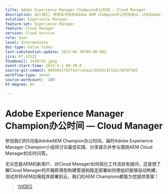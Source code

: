 ```yaml
---
title: Adobe Experience Manager Champion办公时间 — Cloud Manager
description: 加入我们，参加五月份的Adobe AEM Champion办公时间会议，讨论Adobe Experience Manager Champion的最佳实践、分享提示并参与围绕AEM Cloud Manager的实时问答。无论您是初次使用AEM、想了解Cloud Manager如何简化您的工作流，还是想了解Cloud Manager的开箱即用构建管道和稳定部署如何使组织能够自动构建、测试和部署AEM应用程序到云，我们的AEM Champions都能为您提供答案！
solution: Experience Manager
feature-set: Experience Manager
feature: Cloud Manager
version: Cloud Service
role: User
level: Intermediate
doc-type: Value Video
last-substantial-update: 2023-06-30T00:00:00Z
jira: KT-13522
thumbnail: 3420726.jpeg
event-start-time: 2023-5-1 08:30-8
source-git-commit: 0695851792fda7ceeaac785b3c4f1b3c38fdf565
workflow-type: tm+mt
source-wordcount: '189'
ht-degree: 0%

---
```



# Adobe Experience Manager Champion办公时间 — Cloud Manager

参加我们的5月版AdobeAEM Champion办公时间，届时Adobe Experience Manager Champion小组将讨论最佳实践、分享提示并参与围绕AEM Cloud Manager的实时问答。

无论您是AEM的新用户、对Cloud Manager如何简化工作流存有疑问，还是想了解Cloud Manager的开箱即用型构建管道和稳定部署如何使组织能够自动构建、测试并将AEM应用程序部署到云，我们的AEM Champions都能为您提供答案！

>[!VIDEO](https://video.tv.adobe.com/v/3420726/?learn=on)
